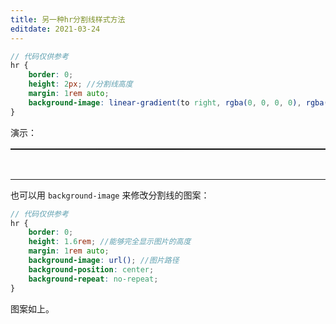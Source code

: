 ```yaml
---
title: 另一种hr分割线样式方法
editdate: 2021-03-24
---
```


```scss
// 代码仅供参考
hr {
    border: 0;
    height: 2px; //分割线高度
    margin: 1rem auto;
    background-image: linear-gradient(to right, rgba(0, 0, 0, 0), rgba(0, 0, 0, 0.75), rgba(0, 0, 0, 0)); //渐变色
}
```

演示：

<hr style="border: 0;height: 2px;margin: 1rem auto;background-image: linear-gradient(to right, rgba(0, 0, 0, 0), rgba(0, 0, 0, 0.75), rgba(0, 0, 0, 0));">

​    

------

也可以用 `background-image` 来修改分割线的图案：

```scss
// 代码仅供参考
hr {
    border: 0;
    height: 1.6rem; //能够完全显示图片的高度
    margin: 1rem auto;
    background-image: url(); //图片路径
    background-position: center;
    background-repeat: no-repeat;
}
```

图案如上。